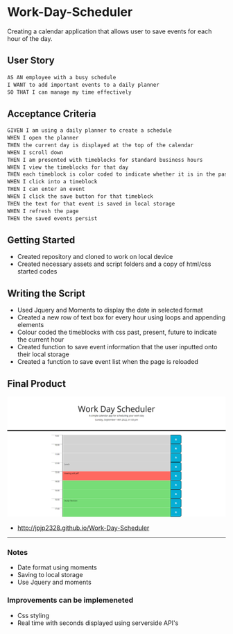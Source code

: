 # Work-Day-Scheduler

Creating a calendar application that allows user to save events for each hour of the day.

## User Story

```md
AS AN employee with a busy schedule
I WANT to add important events to a daily planner
SO THAT I can manage my time effectively
```

## Acceptance Criteria

```md
GIVEN I am using a daily planner to create a schedule
WHEN I open the planner
THEN the current day is displayed at the top of the calendar
WHEN I scroll down
THEN I am presented with timeblocks for standard business hours
WHEN I view the timeblocks for that day
THEN each timeblock is color coded to indicate whether it is in the past, present, or future
WHEN I click into a timeblock
THEN I can enter an event
WHEN I click the save button for that timeblock
THEN the text for that event is saved in local storage
WHEN I refresh the page
THEN the saved events persist
```
## Getting Started
- Created repository and cloned to work on local device
- Created necessary assets and script folders and a copy of html/css started codes

## Writing the Script
- Used Jquery and Moments to display the date in selected format
- Created a new row of text box for every hour using loops and appending elements
- Colour coded the timeblocks with css past, present, future to indicate the current hour
- Created function to save event information that the user inputted onto their local storage
- Created a function to save event list when the page is reloaded

## Final Product

![](assets/images/screenshot.png)

- http://jpjp2328.github.io/Work-Day-Scheduler

----------------------------------

### Notes
- Date format using moments
- Saving to local storage
- Use Jquery and moments

### Improvements can be implemeneted
- Css styling 
- Real time with seconds displayed using serverside API's